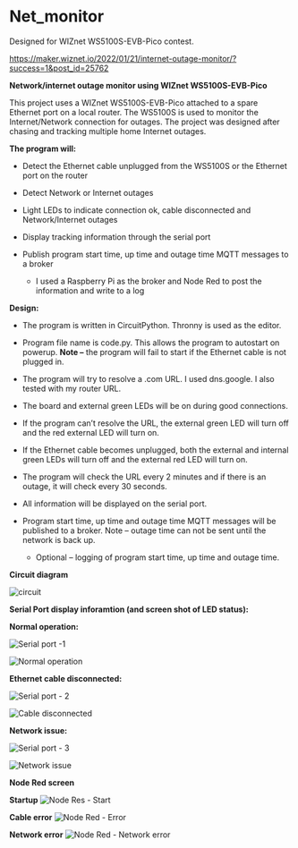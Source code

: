 # Net_monitor

Designed for WIZnet WS5100S-EVB-Pico contest.

https://maker.wiznet.io/2022/01/21/internet-outage-monitor/?success=1&post_id=25762

**Network/internet outage monitor using WIZnet WS5100S-EVB-Pico**

This project uses a WIZnet WS5100S-EVB-Pico attached to a spare Ethernet port on a local router. The WS5100S is used to monitor the Internet/Network connection for outages. The project was designed after chasing and tracking multiple home Internet outages.  


**The program will:**

- Detect the Ethernet cable unplugged from the WS5100S or the Ethernet port on the router

- Detect Network or Internet outages

- Light LEDs to indicate connection ok, cable disconnected and Network/Internet outages

- Display tracking information through the serial port

- Publish program start time, up time and outage time MQTT messages to a broker

  - I used a Raspberry Pi as the broker and Node Red to post the information and write to a log 


**Design:**
- The program is written in CircuitPython. Thronny is used as the editor.

- Program file name is code.py. This allows the program to autostart on powerup. **Note –** the program will fail to start if the Ethernet cable is not plugged in.

- The program will try to resolve a .com URL. I used dns.google. I also tested with my router URL.

- The board and external green LEDs will be on during good connections.

- If the program can’t resolve the URL, the external green LED will turn off and the red external LED will turn on.

- If the Ethernet cable becomes unplugged, both the external and internal green LEDs will turn off and the external red LED will turn on.

- The program will check the URL every 2 minutes and if there is an outage, it will check every 30 seconds.

- All information will be displayed on the serial port.

- Program start time, up time and outage time MQTT messages will be published to a broker. Note – outage time can not be sent until the network is back up.

  - Optional – logging of program start time, up time and outage time.

**Circuit diagram**

![circuit](https://user-images.githubusercontent.com/13513067/164536405-280b8052-20c9-4218-bf58-c11763f9d29a.jpg)

**Serial Port display inforamtion (and screen shot of LED status):**

**Normal operation:**

![Serial port -1](https://user-images.githubusercontent.com/13513067/164374059-c697ab57-2236-4d6c-88a4-2cc02c4e4b33.jpg)

![Normal operation](https://user-images.githubusercontent.com/13513067/164152993-e3de5b03-2e99-4964-8fc8-1f7138fec52e.jpg)

**Ethernet cable disconnected:**

![Serial port - 2](https://user-images.githubusercontent.com/13513067/164374786-9ac5ba63-d854-4d15-9d8a-aa1767f951eb.jpg)

![Cable disconnected](https://user-images.githubusercontent.com/13513067/164153130-e0c81613-63fe-4434-8425-0e4acb147726.jpg)

**Network issue:**

![Serial port - 3](https://user-images.githubusercontent.com/13513067/164514162-cff9395a-c566-405b-92af-02572847e671.jpg)

![Network issue](https://user-images.githubusercontent.com/13513067/164153191-cde6b16f-ee63-4a0d-8c0c-69a46836d010.jpg)


**Node Red screen**

**Startup**
![Node Res - Start](https://user-images.githubusercontent.com/13513067/164322109-1e07b24e-673f-4efc-bfd3-1f850cb42d0b.jpg)

**Cable error**
![Node Red - Error](https://user-images.githubusercontent.com/13513067/164322256-e4e98656-07a6-48fe-b4a3-0dadf79e46de.jpg)

**Network error**
![Node Red - Network error](https://user-images.githubusercontent.com/13513067/164326331-28622515-88e5-42c9-9d5f-08bc062cb3c7.jpg)


